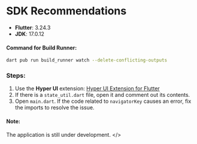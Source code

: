 # SDK Recommendations
- **Flutter**: 3.24.3
- **JDK**: 17.0.12

#### Command for Build Runner:
```bash
dart pub run build_runner watch --delete-conflicting-outputs
```

### Steps:
1. Use the **Hyper UI** extension:
   [Hyper UI Extension for Flutter](https://marketplace.visualstudio.com/items?itemName=denyocr.flutter-hyper-extension)
2. If there is a `state_util.dart` file, open it and comment out its contents.
3. Open `main.dart`. If the code related to `navigatorKey` causes an error, fix the imports to resolve the issue.

#### Note:
The application is still under development. </>
